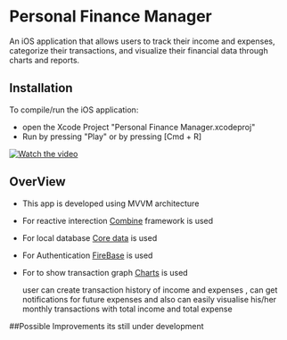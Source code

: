 # Personal Finance Manager

An iOS application that allows users to track their income and expenses, categorize their transactions, and visualize their financial data through charts and reports.

## Installation

To compile/run the iOS application:
* open the Xcode Project "Personal Finance Manager.xcodeproj"
* Run by pressing "Play" or by pressing [Cmd + R]

[![Watch the video](https://i9.ytimg.com/vi/wnwfeUlQCdg/mq2.jpg?sqp=CITpmLQG-oaymwEmCMACELQB8quKqQMa8AEB-AGUBoAC0AWKAgwIABABGEkgVyhlMA8=&rs=AOn4CLA0udetMXurTpyTUwzelXa7uy6xnQ)]([https://youtu.be/T-D1KVIuvjA](https://www.youtube.com/watch?v=wnwfeUlQCdg))

## OverView

* This app is developed using MVVM architecture 
* For reactive interection [Combine](https://developer.apple.com/documentation/combine) framework is used
* For local database [Core data](https://developer.apple.com/documentation/coredata/) is used
* For Authentication [FireBase](https://firebase.google.com) is used
* For to show transaction graph [Charts](https://github.com/ChartsOrg/Charts) is used

  user can create transaction history of income and expenses , can get notifications for future expenses and also can easily visualise his/her monthly transactions with total income and total expense

##Possible Improvements
its still under development
